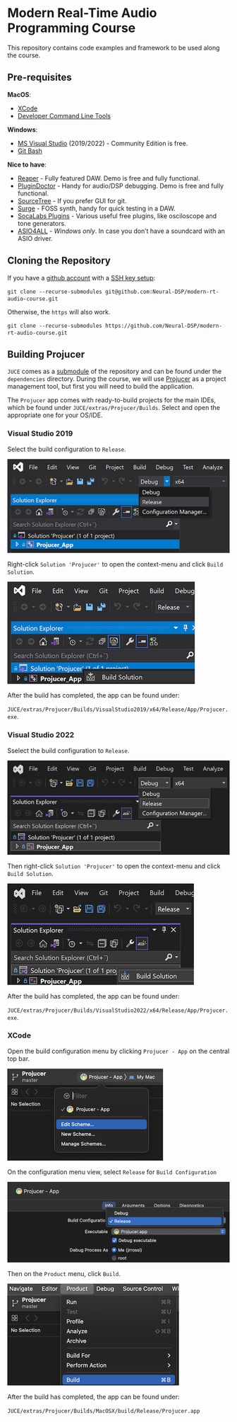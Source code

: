 # Modern Real-Time Audio Programming Course

This repository contains code examples and framework to be used along the course.

## Pre-requisites

**MacOS**:
 - [XCode](https://developer.apple.com/xcode/) 
 - [Developer Command Line Tools](https://www.youtube.com/watch?v=sF9UszljnZU)

**Windows**:
 - [MS Visual Studio](https://visualstudio.microsoft.com/vs/community/) (2019/2022) - Community Edition is free.
 - [Git Bash](https://gitforwindows.org/)

**Nice to have**:
 - [Reaper](https://www.reaper.fm/download.php) - Fully featured DAW. Demo is free and fully functional.
 - [PluginDoctor](https://ddmf.eu/plugindoctor/) - Handy for audio/DSP debugging. Demo is free and fully functional.
 - [SourceTree](https://www.sourcetreeapp.com/) - If you prefer GUI for git.
 - [Surge](https://surge-synthesizer.github.io/) - FOSS synth, handy for quick testing in a DAW.
 - [SocaLabs Plugins](https://socalabs.com/) - Various useful free plugins, like osciloscope and tone generators.
 - [ASIO4ALL](https://asio4all.org/) - *Windows only*. In case you don’t have a soundcard with an ASIO driver.

## Cloning the Repository
If you have a [github account](https://docs.github.com/en/get-started/signing-up-for-github/signing-up-for-a-new-github-account) with a [SSH key setup](https://docs.github.com/en/authentication/connecting-to-github-with-ssh/adding-a-new-ssh-key-to-your-github-account):
```
git clone --recurse-submodules git@github.com:Neural-DSP/modern-rt-audio-course.git
```
Otherwise, the `https` will also work.
```
git clone --recurse-submodules https://github.com/Neural-DSP/modern-rt-audio-course.git
```

## Building Projucer

`JUCE` comes as a [submodule](https://git-scm.com/book/en/v2/Git-Tools-Submodules) of the repository and can be found under the `dependencies` directory.
During the course, we will use [Projucer](https://docs.juce.com/master/tutorial_new_projucer_project.html) as a project management tool, but first you will need to build the application.

The `Projucer` app comes with ready-to-build projects for the main IDEs, which be found under `JUCE/extras/Projucer/Builds`. Select and open the appropriate one for your OS/IDE.

### Visual Studio 2019
Select the build configuration to `Release`.

![Alt text](readme-pics/msvc2019_config.png)

Right-click `Solution 'Projucer'` to open the context-menu and click `Build Solution`.

![Alt text](readme-pics/msvc2019_build.png)

After the build has completed, the app can be found under:

`JUCE/extras/Projucer/Builds/VisualStudio2019/x64/Release/App/Projucer.exe`.

### Visual Studio 2022
Sselect the build configuration to `Release`.

![Alt text](readme-pics/msvc2022_config.png)

Then right-click `Solution 'Projucer'` to open the context-menu and click `Build Solution`.

![Alt text](readme-pics/msvc2022_build.png)

After the build has completed, the app can be found under:

`JUCE/extras/Projucer/Builds/VisualStudio2022/x64/Release/App/Projucer.exe`.

### XCode
Open the build configuration menu by clicking `Projucer - App` on the central top bar.

![Alt text](readme-pics/xcode_config_menu.png)

On the configuration menu view, select `Release` for `Build Configuration`

![Alt text](readme-pics/xcode_select_release.png)

Then on the  `Product` menu, click `Build`.

![Alt text](readme-pics/xcode_build.png)

After the build has completed, the app can be found under:

`JUCE/extras/Projucer/Builds/MacOSX/build/Release/Projucer.app`
